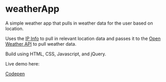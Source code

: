 # weatherApp

A simple weather app that pulls in weather data for the user based on location.

Uses the [IP Info](http://ipinfo.io/developers/getting-started) to pull in relevant location data and passes it to the [Open Weather API](https://openweathermap.org/current) to pull weather data.

Build using HTML, CSS, Javascript, and jQuery.

Live demo here:

[Codepen](http://codepen.io/MCatha/full/PbePWN)
